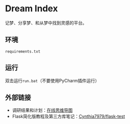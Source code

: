 # Dream Index
记梦、分享梦、和从梦中找到灵感的平台。

## 环境
`requirements.txt`

## 运行
双击运行`run.bat`（不要使用PyCharm插件运行）

## 外部链接
* 调研结果和计划：[在线思维导图](https://docs.qq.com/mind/DRXJuaFphZG5qeWpT)
* Flask简化版教程及第三方库笔记：[Cynthia7979/flask-test](https://github.com/Cynthia7979/flask-test)